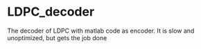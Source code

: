 # LDPC_decoder
The decoder of LDPC with matlab code as encoder. It is slow and unoptimized, but gets the job done 
